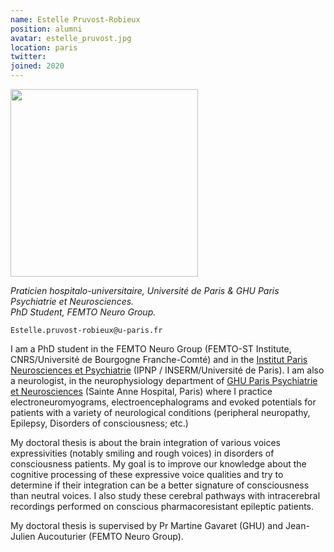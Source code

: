 ```yaml
---
name: Estelle Pruvost-Robieux
position: alumni
avatar: estelle_pruvost.jpg
location: paris
twitter: 
joined: 2020
---
```


<img width="300" src="{{site.baseurl}}/images/people/{{page.avatar}}" data-action="zoom">

_Praticien hospitalo-universitaire, Université de Paris & GHU Paris Psychiatrie et Neurosciences._<br>
_PhD Student, FEMTO Neuro Group._ <br>

<i class="fa fa-envelope-o"></i> `Estelle.pruvost-robieux@u-paris.fr` <br>

I am a PhD student in the FEMTO Neuro Group (FEMTO-ST Institute, CNRS/Université de Bourgogne Franche-Comté) and in the [Institut Paris Neurosciences et Psychiatrie](https://ipnp.paris5.inserm.fr/) (IPNP / INSERM/Université de Paris). I am also a neurologist, in the neurophysiology department of [GHU Paris Psychiatrie et Neurosciences](https://www.ghu-paris.fr/en) (Sainte Anne Hospital, Paris) where I practice electroneuromyograms, electroencephalograms and evoked potentials for patients with a variety of neurological conditions (peripheral neuropathy, Epilepsy, Disorders of consciousness; etc.)

My doctoral thesis is about the brain integration of various voices expressivities (notably smiling and rough voices) in disorders of consciousness patients. My goal is to improve our knowledge about the cognitive processing of these expressive voice qualities and try to determine if their integration can be a better signature of consciousness than neutral voices. I also study these cerebral pathways with intracerebral recordings performed on conscious pharmacoresistant epileptic patients.

My doctoral thesis is supervised by Pr Martine Gavaret (GHU) and Jean-Julien Aucouturier (FEMTO Neuro Group).

<!-- <i class="fa fa-bar-chart-o" /> [Google Scholar](https://scholar.google.com/citations?user=jnST06UAAAAJ) <br>
<i class="fa fa-github" /> [Github](https://github.com/jjau) <br>
<i class="fa fa-twitter" /> [Twitter](https://twitter.com/jjtokyo) <br>-->
